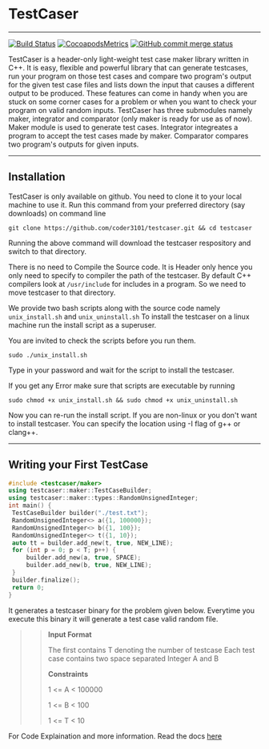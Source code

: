 # TestCaser

---
[![Build Status](https://travis-ci.org/coder3101/testcaser.svg?branch=master)](https://travis-ci.org/coder3101/testcaser) 
[![CocoapodsMetrics](https://img.shields.io/cocoapods/metrics/doc-percent/AFNetworking.svg)](https://coder3101.github.io/testcaser) 
[![GitHub commit merge status](https://img.shields.io/github/commit-status/badges/shields/master/5d4ab86b1b5ddfb3c4a70a70bd19932c52603b8c.svg)](https://coder3101.github.io/testcaser)


TestCaser is a header-only light-weight test case maker library written in C++. It is easy, flexible and powerful library that can generate testcases, run your program on those test cases and compare two program's output for the given test case files and lists down the input that causes a different output to be produced. These features can come in handy when you are stuck on some corner cases for a problem or when you want to check your program on valid random inputs. TestCaser has three submodules namely maker, integrator and comparator (only maker is ready for use as of now). Maker module is used to generate test cases. Integrator integreates a program to accept the test cases made by maker. Comparator compares two program's outputs for given inputs.

---

## Installation

TestCaser is only available on github. You need to clone it to your local machine to use it.
Run this command from your preferred directory (say downloads) on command line

`git clone https://github.com/coder3101/testcaser.git && cd testcaser`

Running the above command will download the testcaser respository and switch to that directory.

There is no need to Compile the Source code. It is Header only hence you only need to specify to compiler the path of the testcaser. By default C++ compilers look at `/usr/include` for includes in a program. So we need to move testcaser to that directory.

We provide two bash scripts along with the source code namely `unix_install.sh` and `unix_uninstall.sh` To install the testcaser on a linux machine run the install script as a superuser.

You are invited to check the scripts before you run them.

`sudo ./unix_install.sh`

Type in your password and wait for the script to install the testcaser.

If you get any Error make sure that scripts are executable by running

`sudo chmod +x unix_install.sh && sudo chmod +x unix_uninstall.sh`

Now you can re-run the install script. If you are non-linux or you don't want to install testcaser. You can specify the location using -I flag of g++ or clang++.

---

## Writing your First TestCase

```cpp
#include <testcaser/maker>
using testcaser::maker::TestCaseBuilder;
using testcaser::maker::types::RandomUnsignedInteger;
int main() {
 TestCaseBuilder builder("./test.txt");
 RandomUnsignedInteger<> a({1, 100000});
 RandomUnsignedInteger<> b({1, 100});
 RandomUnsignedInteger<> t({1, 10});
 auto tt = builder.add_new(t, true, NEW_LINE);
 for (int p = 0; p < T; p++) {
     builder.add_new(a, true, SPACE);
     builder.add_new(b, true, NEW_LINE);
 }
 builder.finalize();
 return 0;
}
```
It generates a testcaser binary for the problem given below. Everytime you execute this binary it will generate a test case valid random file.

>> **Input Format**
>> 
>> The first contains T denoting the number of testcase Each test case contains two space
>> separated Integer A and B
>>
>> **Constraints**
>>
>> 1 <= A < 100000
>>
>> 1 <= B < 100
>>
>> 1 <= T < 10

For Code Explaination and more information. Read the docs [here](https://coder3101.github.io/testcaser)
